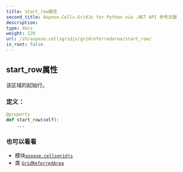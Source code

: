 ```yaml
---
title: start_row属性
second_title: Aspose.Cells.GridJs for Python via .NET API 参考文献
description:
type: docs
weight: 120
url: /zh/aspose.cellsgridjs/gridreferredarea/start_row/
is_root: false
---
```

## start_row属性


该区域的起始行。
### 定义：
```python
@property
def start_row(self):
    ...
```

### 也可以看看
* 模块[`aspose.cellsgridjs`](../../)
* 类 [`GridReferredArea`](/cells/python-net/zh/aspose.cellsgridjs/gridreferredarea)
